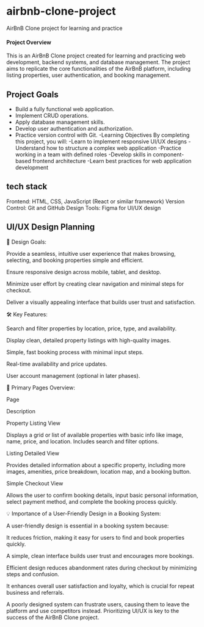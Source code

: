 # airbnb-clone-project
AirBnB Clone project for learning and practice 
#### Project Overview
This is an AirBnB Clone project created for learning and practicing web development, backend systems, and database management. The project aims to replicate the core functionalities of the AirBnB platform, including listing properties, user authentication, and booking management.

## Project Goals
- Build a fully functional web application.
- Implement CRUD operations.
- Apply database management skills.
- Develop user authentication and authorization.
- Practice version control with Git.
-Learning Objectives
By completing this project, you will:
-Learn to implement responsive UI/UX designs
-Understand how to structure a complex web application
-Practice working in a team with defined roles
-Develop skills in component-based frontend architecture
-Learn best practices for web application development
## tech stack
Frontend: HTML, CSS, JavaScript (React or similar framework)
Version Control: Git and GitHub
Design Tools: Figma for UI/UX design
## UI/UX Design Planning
🌟 Design Goals:

Provide a seamless, intuitive user experience that makes browsing, selecting, and booking properties simple and efficient.

Ensure responsive design across mobile, tablet, and desktop.

Minimize user effort by creating clear navigation and minimal steps for checkout.

Deliver a visually appealing interface that builds user trust and satisfaction.

🛠️ Key Features:

Search and filter properties by location, price, type, and availability.

Display clean, detailed property listings with high-quality images.

Simple, fast booking process with minimal input steps.

Real-time availability and price updates.

User account management (optional in later phases).

📄 Primary Pages Overview:

Page

Description

Property Listing View

Displays a grid or list of available properties with basic info like image, name, price, and location. Includes search and filter options.

Listing Detailed View

Provides detailed information about a specific property, including more images, amenities, price breakdown, location map, and a booking button.

Simple Checkout View

Allows the user to confirm booking details, input basic personal information, select payment method, and complete the booking process quickly.

💡 Importance of a User-Friendly Design in a Booking System:

A user-friendly design is essential in a booking system because:

It reduces friction, making it easy for users to find and book properties quickly.

A simple, clean interface builds user trust and encourages more bookings.

Efficient design reduces abandonment rates during checkout by minimizing steps and confusion.

It enhances overall user satisfaction and loyalty, which is crucial for repeat business and referrals.

A poorly designed system can frustrate users, causing them to leave the platform and use competitors instead. Prioritizing UI/UX is key to the success of the AirBnB Clone project.
